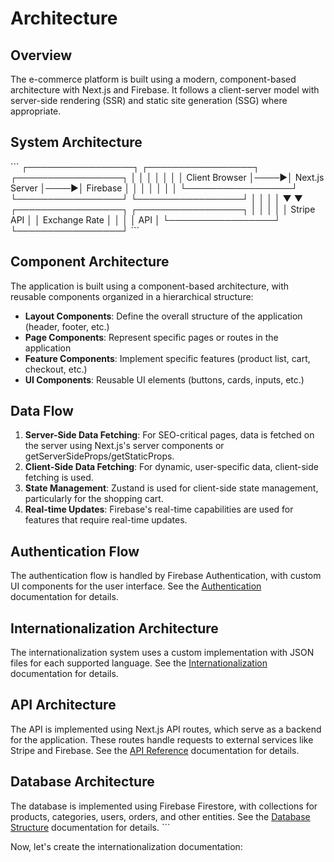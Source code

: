# Architecture

## Overview

The e-commerce platform is built using a modern, component-based architecture with Next.js and Firebase. It follows a client-server model with server-side rendering (SSR) and static site generation (SSG) where appropriate.

## System Architecture

\`\`\`
┌─────────────────┐     ┌─────────────────┐     ┌─────────────────┐
│                 │     │                 │     │                 │
│  Client Browser │────▶│  Next.js Server │────▶│  Firebase       │
│                 │     │                 │     │                 │
└─────────────────┘     └─────────────────┘     └─────────────────┘
                                │                        │
                                │                        │
                                ▼                        ▼
                        ┌─────────────────┐     ┌─────────────────┐
                        │                 │     │                 │
                        │  Stripe API     │     │  Exchange Rate  │
                        │                 │     │  API            │
                        └─────────────────┘     └─────────────────┘
\`\`\`

## Component Architecture

The application is built using a component-based architecture, with reusable components organized in a hierarchical structure:

- **Layout Components**: Define the overall structure of the application (header, footer, etc.)
- **Page Components**: Represent specific pages or routes in the application
- **Feature Components**: Implement specific features (product list, cart, checkout, etc.)
- **UI Components**: Reusable UI elements (buttons, cards, inputs, etc.)

## Data Flow

1. **Server-Side Data Fetching**: For SEO-critical pages, data is fetched on the server using Next.js's server components or getServerSideProps/getStaticProps.
2. **Client-Side Data Fetching**: For dynamic, user-specific data, client-side fetching is used.
3. **State Management**: Zustand is used for client-side state management, particularly for the shopping cart.
4. **Real-time Updates**: Firebase's real-time capabilities are used for features that require real-time updates.

## Authentication Flow

The authentication flow is handled by Firebase Authentication, with custom UI components for the user interface. See the [Authentication](./authentication.md) documentation for details.

## Internationalization Architecture

The internationalization system uses a custom implementation with JSON files for each supported language. See the [Internationalization](./internationalization.md) documentation for details.

## API Architecture

The API is implemented using Next.js API routes, which serve as a backend for the application. These routes handle requests to external services like Stripe and Firebase. See the [API Reference](./api-reference.md) documentation for details.

## Database Architecture

The database is implemented using Firebase Firestore, with collections for products, categories, users, orders, and other entities. See the [Database Structure](./database-structure.md) documentation for details.
\`\`\`

Now, let's create the internationalization documentation:
